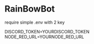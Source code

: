 # RainBowBot

require simple .env with 2 key

DISCORD_TOKEN=YOURDISCORD_TOKEN
NODE_RED_URL=YOURNODE_RED_URL